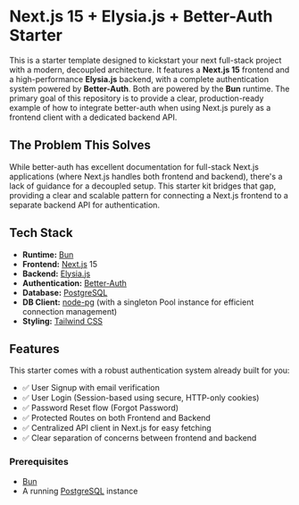 # **Next.js 15 \+ Elysia.js \+ Better-Auth Starter**

This is a starter template designed to kickstart your next full-stack project with a modern, decoupled architecture. It features a **Next.js 15** frontend and a high-performance **Elysia.js** backend, with a complete authentication system powered by **Better-Auth**. Both are powered by the **Bun** runtime.
The primary goal of this repository is to provide a clear, production-ready example of how to integrate better-auth when using Next.js purely as a frontend client with a dedicated backend API.

## **The Problem This Solves**

While better-auth has excellent documentation for full-stack Next.js applications (where Next.js handles both frontend and backend), there's a lack of guidance for a decoupled setup. This starter kit bridges that gap, providing a clear and scalable pattern for connecting a Next.js frontend to a separate backend API for authentication.

## **Tech Stack**

* **Runtime:** [Bun](https://bun.sh/)
* **Frontend:** [Next.js](https://nextjs.org/) 15
* **Backend:** [Elysia.js](https://elysiajs.com/)
* **Authentication:** [Better-Auth](https://www.better-auth.com/)
* **Database:** [PostgreSQL](https://www.postgresql.org/)
* **DB Client:** [node-pg](https://node-postgres.com/) (with a singleton Pool instance for efficient connection management)
* **Styling:** [Tailwind CSS](https://tailwindcss.com/)

## **Features**

This starter comes with a robust authentication system already built for you:

* ✅ User Signup with email verification
* ✅ User Login (Session-based using secure, HTTP-only cookies)
* ✅ Password Reset flow (Forgot Password)
* ✅ Protected Routes on both Frontend and Backend
* ✅ Centralized API client in Next.js for easy fetching
* ✅ Clear separation of concerns between frontend and backend

### **Prerequisites**

* [Bun](https://bun.sh/docs/installation)
* A running [PostgreSQL](https://www.postgresql.org/download/) instance
